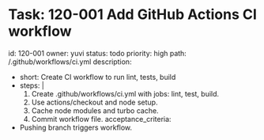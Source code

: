 # Task: 120-001 Add GitHub Actions CI workflow
id: 120-001
owner: yuvi
status: todo
priority: high
path: /.github/workflows/ci.yml
description:
  - short: Create CI workflow to run lint, tests, build
  - steps: |
      1. Create .github/workflows/ci.yml with jobs: lint, test, build.
      2. Use actions/checkout and node setup.
      3. Cache node modules and turbo cache.
      4. Commit workflow file.
acceptance_criteria:
  - Pushing branch triggers workflow.
